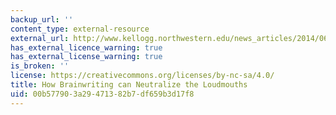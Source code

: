 ```yaml
---
backup_url: ''
content_type: external-resource
external_url: http://www.kellogg.northwestern.edu/news_articles/2014/06262014-video-thompson-brainwriting.aspx
has_external_licence_warning: true
has_external_license_warning: true
is_broken: ''
license: https://creativecommons.org/licenses/by-nc-sa/4.0/
title: How Brainwriting can Neutralize the Loudmouths
uid: 00b57790-3a29-4713-82b7-df659b3d17f8
---
```


